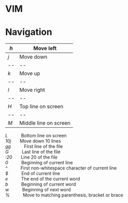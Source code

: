 # VIM

<h1>Navigation</h1>

<i>h</i> | Move left
|--|--|
<i>j</i> | Move down
|--|--|
<i>k</i> | Move up
|--|--|
<i>l</i> | Move right
|--|--|
<i>H</i> | Top line on screen
|--|--|
<i>M</i> | Middle line on screen

<i>L</i>   Bottom line on screen </br>
<i>10j</i>  Move down 10 lines </br>
<i>gg</i>   First line of the file </br> 
<i>G</i>   Last line of the file </br>
<i>:20</i>  Line 20 of the file </br>
<i>0</i>   Beginning of current line </br>
<i>^</i>   First non-whitespace character of current line </br>
<i>$</i>   End of current line </br>
<i>e</i>   The end of the current word </br>
<i>b</i>   Beginning of current word </br>
<i>w</i>   Beginning of next word </br>
<i>%</i>   Move to matching parenthesis, bracket or brace </br>
